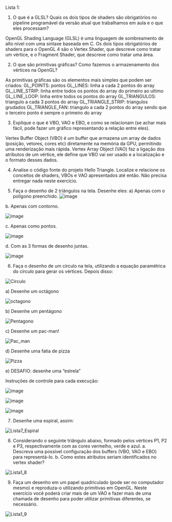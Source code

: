 Lista 1:

1. O que é a GLSL? Quais os dois tipos de shaders são obrigatórios no pipeline programável da versão atual que trabalhamos em aula e o que eles processam?

OpenGL Shading Language (GLSL) é uma linguagem de sombreamento de alto nível com uma sintaxe baseada em C. Os dois tipos obrigatórios de shaders para o OpenGL 4 são o Vertex Shader, que descreve como tratar um vértice, e o Fragment Shader, que descreve como tratar uma área.

2. O que são primitivas gráficas? Como fazemos o armazenamento dos vértices na OpenGL?
   
As primitivas gráficas são os elementos mais simples que podem ser criados:
GL_POINTS: pontos
GL_LINES: linha a cada 2 pontos do array
GL_LINE_STRIP: linha entre todos os pontos do array do primeiro ao ultimo
GL_LINE_LOOP: linha entre todos os pontos do array
GL_TRIANGULOS: triangulo a cada 3 pontos do array
GL_TRIANGLE_STRIP: triangulos grudados
GL_TRIANGLE_FAN: triangulo a cada 2 pontos do array sendo que o terceiro ponto é sempre o primeiro do array

3. Explique o que é VBO, VAO e EBO, e como se relacionam (se achar mais fácil, pode fazer um gráfico representando a relação entre eles). 

Vertex Buffer Object (VBO) é um buffer que armazena um array de dados (posição, vetores, cores etc) diretamente na memória da GPU, permitindo uma renderização mais rápida. Vertex Array Object (VAO) faz a ligação dos atributos de um vértice, ele define que VBO vai ser usado e a localização e o formato desses dados.

4. Analise o código fonte do projeto Hello Triangle. Localize e relacione os conceitos de shaders, VBOs e VAO apresentados até então. Não precisa entregar nada neste exercício.

5. Faça o desenho de 2 triângulos na tela. Desenhe eles:
a)	Apenas com o polígono preenchido.
![image](https://github.com/Guilherme-Maia-Nogueira/Processamento-Gr-fico/assets/166163081/950e2318-4958-465d-899e-2c60cba32913)

b. Apenas com contorno.

![image](https://github.com/Guilherme-Maia-Nogueira/Processamento-Gr-fico/assets/166163081/b064fb6c-5cbc-4385-8ead-7d1cb67f17b5)

c. Apenas como pontos.

![image](https://github.com/Guilherme-Maia-Nogueira/Processamento-Gr-fico/assets/166163081/93cc5b21-236b-4d19-b230-c2058800e08f)

d. Com as 3 formas de desenho juntas.

![image](https://github.com/Guilherme-Maia-Nogueira/Processamento-Gr-fico/assets/166163081/15554904-abe8-494a-9caa-4d6ea669b09e)

6. Faça o desenho de um círculo na tela, utilizando a equação paramétrica do círculo para 
gerar os vértices. Depois disso:

![Circulo](https://github.com/Guilherme-Maia-Nogueira/Processamento-Gr-fico/assets/166163081/bc86bf2e-9b73-4383-93a5-e7c75ad693bd)

a) Desenhe um octágono

![octagono](https://github.com/Guilherme-Maia-Nogueira/Processamento-Gr-fico/assets/166163081/4c59d9c0-83f7-4787-97d0-625e35dd76e6)

b) Desenhe um pentágono

![Pentagono](https://github.com/Guilherme-Maia-Nogueira/Processamento-Gr-fico/assets/166163081/33960382-ac25-46be-9b31-1e9b3b9bb954)

c) Desenhe um pac-man!

![Pac_man](https://github.com/Guilherme-Maia-Nogueira/Processamento-Gr-fico/assets/166163081/ad97585d-ae5b-4892-a0e2-0916b64a49ce)

d) Desenhe uma fatia de pizza

![Pizza](https://github.com/Guilherme-Maia-Nogueira/Processamento-Gr-fico/assets/166163081/64cbede4-bd72-4064-af27-482a2e0c26fe)

e) DESAFIO: desenhe uma “estrela”

Instruções de controle para cada execução:

![image](https://github.com/Guilherme-Maia-Nogueira/Processamento-Gr-fico/assets/166163081/42e7600f-75bf-4aea-97c0-88715d013a00)

![image](https://github.com/Guilherme-Maia-Nogueira/Processamento-Gr-fico/assets/166163081/2e80fa8b-2189-48bf-a4f6-675701cd216c)

![image](https://github.com/Guilherme-Maia-Nogueira/Processamento-Gr-fico/assets/166163081/fcf59b45-059a-4b31-b963-dd4e34eddcef)

7. Desenhe uma espiral, assim:
   
![Lista7_Espiral](https://github.com/Guilherme-Maia-Nogueira/Processamento-Gr-fico/assets/166163081/5fa4900f-fc9d-4eed-9b48-d3708d82d3ba)

8. Considerando o seguinte triângulo abaixo, formado pelos vértices P1, P2 e P3, 
respectivamente com as cores vermelho, verde e azul. 
a. Descreva uma possível configuração dos buffers (VBO, VAO e EBO) para 
representá-lo. 
b. Como estes atributos seriam identificados no vertex shader?

![Lista1_8](https://github.com/Guilherme-Maia-Nogueira/Processamento-Gr-fico/assets/166163081/7c9ca212-b21b-41ff-9ef4-3e2012ff22a6)

9. Faça um desenho em um papel quadriculado (pode ser no computador mesmo) e 
reproduza-o utilizando primitivas em OpenGL. Neste exercício você poderá criar mais de um 
VAO e fazer mais de uma chamada de desenho para poder utilizar primitivas diferentes, se 
necessário.

![Lista1_9](https://github.com/Guilherme-Maia-Nogueira/Processamento-Gr-fico/assets/166163081/00435283-0662-41a4-ac1d-df1123ecba25)





